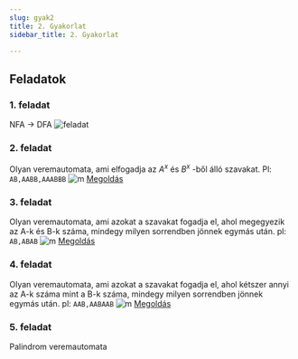 ```yaml
---
slug: gyak2
title: 2. Gyakorlat
sidebar_title: 2. Gyakorlat

---
```


## Feladatok
### 1. feladat
NFA -> DFA
![feladat](https://i.imgur.com/ZgmSzPg.png)
### 2. feladat
Olyan veremautomata, ami elfogadja az $A^x$ és $B^x$ -ből álló szavakat.
Pl: `AB,AABB,AAABBB`
![m](https://i.imgur.com/LlTp03d.png)
[Megoldás](https://automatonsimulator.com/#%7B%22type%22:%22PDA%22,%22pda%22:%7B%22transitions%22:%7B%22start%22:%7B%22%22:%7B%22%22:%5B%7B%22state%22:%22s0%22,%22stackPushChar%22:%22#%22%7D%5D%7D%7D,%22s0%22:%7B%22%22:%7B%22#%22:%5B%7B%22state%22:%22s2%22,%22stackPushChar%22:%22#%22%7D%5D%7D,%22B%22:%7B%22A%22:%5B%7B%22state%22:%22s1%22,%22stackPushChar%22:%22%22%7D%5D%7D,%22A%22:%7B%22%22:%5B%7B%22state%22:%22s0%22,%22stackPushChar%22:%22A%22%7D%5D%7D%7D,%22s1%22:%7B%22%22:%7B%22#%22:%5B%7B%22state%22:%22s2%22,%22stackPushChar%22:%22#%22%7D%5D%7D,%22B%22:%7B%22A%22:%5B%7B%22state%22:%22s1%22,%22stackPushChar%22:%22%22%7D%5D%7D%7D%7D,%22startState%22:%22start%22,%22acceptStates%22:%5B%22s2%22%5D%7D,%22states%22:%7B%22start%22:%7B%7D,%22s0%22:%7B%22top%22:542,%22left%22:225,%22displayId%22:%22s0%22%7D,%22s2%22:%7B%22isAccept%22:true,%22top%22:734,%22left%22:448,%22displayId%22:%22s2%22%7D,%22s1%22:%7B%22top%22:521,%22left%22:447,%22displayId%22:%22s1%22%7D%7D,%22transitions%22:%5B%7B%22stateA%22:%22start%22,%22label%22:%22%CF%B5,%CF%B5,#%22,%22stateB%22:%22s0%22%7D,%7B%22stateA%22:%22s0%22,%22label%22:%22%CF%B5,#,#%22,%22stateB%22:%22s2%22%7D,%7B%22stateA%22:%22s0%22,%22label%22:%22B,A,%CF%B5%22,%22stateB%22:%22s1%22%7D,%7B%22stateA%22:%22s0%22,%22label%22:%22A,%CF%B5,A%22,%22stateB%22:%22s0%22%7D,%7B%22stateA%22:%22s1%22,%22label%22:%22%CF%B5,#,#%22,%22stateB%22:%22s2%22%7D,%7B%22stateA%22:%22s1%22,%22label%22:%22B,A,%CF%B5%22,%22stateB%22:%22s1%22%7D%5D,%22bulkTests%22:%7B%22accept%22:%22%5CnAB%5CnAABB%5CnAAABBB%5CnAAAABBBB%5Cn%22,%22reject%22:%22A%5CnB%5CnABB%5CnABA%5CnAAB%22%7D%7D)

### 3. feladat
Olyan veremautomata, ami azokat a szavakat fogadja el, ahol megegyezik az A-k és B-k száma, mindegy milyen sorrendben jönnek egymás után.
pl: `AB,ABAB`
![m](https://i.imgur.com/oWNRVc8.png)
[Megoldás](https://automatonsimulator.com/#%7B%22type%22:%22PDA%22,%22pda%22:%7B%22transitions%22:%7B%22start%22:%7B%22%22:%7B%22%22:%5B%7B%22state%22:%22s0%22,%22stackPushChar%22:%22#%22%7D%5D%7D%7D,%22s1%22:%7B%22%22:%7B%22#%22:%5B%7B%22state%22:%22s0%22,%22stackPushChar%22:%22#%22%7D%5D%7D,%22A%22:%7B%22%22:%5B%7B%22state%22:%22s1%22,%22stackPushChar%22:%22A%22%7D%5D,%22B%22:%5B%7B%22state%22:%22s1%22,%22stackPushChar%22:%22%22%7D%5D%7D,%22B%22:%7B%22%22:%5B%7B%22state%22:%22s1%22,%22stackPushChar%22:%22B%22%7D%5D,%22A%22:%5B%7B%22state%22:%22s1%22,%22stackPushChar%22:%22%22%7D%5D%7D%7D,%22s0%22:%7B%22B%22:%7B%22%22:%5B%7B%22state%22:%22s1%22,%22stackPushChar%22:%22B%22%7D%5D%7D,%22A%22:%7B%22%22:%5B%7B%22state%22:%22s1%22,%22stackPushChar%22:%22A%22%7D%5D%7D%7D%7D,%22startState%22:%22start%22,%22acceptStates%22:%5B%22s0%22%5D%7D,%22states%22:%7B%22start%22:%7B%7D,%22s0%22:%7B%22isAccept%22:true,%22top%22:537,%22left%22:327,%22displayId%22:%22s0%22%7D,%22s1%22:%7B%22top%22:251,%22left%22:376,%22displayId%22:%22nagyon-nagyon-hosszu-nev-state%22%7D%7D,%22transitions%22:%5B%7B%22stateA%22:%22start%22,%22label%22:%22%CF%B5,%CF%B5,#%22,%22stateB%22:%22s0%22%7D,%7B%22stateA%22:%22s1%22,%22label%22:%22%CF%B5,#,#%22,%22stateB%22:%22s0%22%7D,%7B%22stateA%22:%22s1%22,%22label%22:%22A,%CF%B5,A%22,%22stateB%22:%22s1%22%7D,%7B%22stateA%22:%22s1%22,%22label%22:%22A,B,%CF%B5%22,%22stateB%22:%22s1%22%7D,%7B%22stateA%22:%22s1%22,%22label%22:%22B,%CF%B5,B%22,%22stateB%22:%22s1%22%7D,%7B%22stateA%22:%22s1%22,%22label%22:%22B,A,%CF%B5%22,%22stateB%22:%22s1%22%7D,%7B%22stateA%22:%22s0%22,%22label%22:%22B,%CF%B5,B%22,%22stateB%22:%22s1%22%7D,%7B%22stateA%22:%22s0%22,%22label%22:%22A,%CF%B5,A%22,%22stateB%22:%22s1%22%7D%5D,%22bulkTests%22:%7B%22accept%22:%22%5CnAB%5CnAABB%5CnABAB%5CnBABA%5CnBABABA%5CnABABBA%5Cn%22,%22reject%22:%22A%5CnB%5CnABB%5CnABA%5CnAAB%22%7D%7D)

### 4. feladat
Olyan veremautomata, ami azokat a szavakat fogadja el, ahol kétszer annyi az A-k száma mint a B-k száma, mindegy milyen sorrendben jönnek egymás után.
pl: `AAB,AABAAB`
![m](https://i.imgur.com/f08tY7z.png)
[Megoldás](https://automatonsimulator.com/#%7B%22type%22%3A%22PDA%22%2C%22pda%22%3A%7B%22transitions%22%3A%7B%22start%22%3A%7B%22%22%3A%7B%22%22%3A%5B%7B%22state%22%3A%22s1%22%2C%22stackPushChar%22%3A%22%23%22%7D%5D%7D%7D%2C%22s1%22%3A%7B%22%22%3A%7B%22%23%22%3A%5B%7B%22state%22%3A%22s0%22%2C%22stackPushChar%22%3A%22%23%22%7D%5D%7D%2C%22A%22%3A%7B%22%22%3A%5B%7B%22state%22%3A%22s1%22%2C%22stackPushChar%22%3A%22A%22%7D%5D%2C%22B%22%3A%5B%7B%22state%22%3A%22s1%22%2C%22stackPushChar%22%3A%22%22%7D%5D%7D%2C%22B%22%3A%7B%22%22%3A%5B%7B%22state%22%3A%22s3%22%2C%22stackPushChar%22%3A%22B%22%7D%5D%2C%22A%22%3A%5B%7B%22state%22%3A%22s2%22%2C%22stackPushChar%22%3A%22%22%7D%5D%7D%7D%2C%22s2%22%3A%7B%22%22%3A%7B%22A%22%3A%5B%7B%22state%22%3A%22s1%22%2C%22stackPushChar%22%3A%22%22%7D%5D%2C%22%23%22%3A%5B%7B%22state%22%3A%22s3%22%2C%22stackPushChar%22%3A%22%23%22%7D%5D%7D%7D%2C%22s3%22%3A%7B%221%22%3A%7B%22%22%3A%5B%5D%7D%2C%22%22%3A%7B%22%22%3A%5B%7B%22state%22%3A%22s1%22%2C%22stackPushChar%22%3A%22B%22%7D%5D%7D%7D%7D%2C%22startState%22%3A%22start%22%2C%22acceptStates%22%3A%5B%22s0%22%5D%7D%2C%22states%22%3A%7B%22start%22%3A%7B%7D%2C%22s1%22%3A%7B%22top%22%3A526%2C%22left%22%3A376%2C%22displayId%22%3A%22nagyon-nagyon-hosszu-nev-state%22%7D%2C%22s0%22%3A%7B%22isAccept%22%3Atrue%2C%22top%22%3A527%2C%22left%22%3A874%2C%22displayId%22%3A%22elfogado%22%7D%2C%22s3%22%3A%7B%22top%22%3A737%2C%22left%22%3A637%2C%22displayId%22%3A%22s3%22%7D%2C%22s2%22%3A%7B%22top%22%3A753%2C%22left%22%3A298%2C%22displayId%22%3A%22s2%22%7D%7D%2C%22transitions%22%3A%5B%7B%22stateA%22%3A%22start%22%2C%22label%22%3A%22%CF%B5%2C%CF%B5%2C%23%22%2C%22stateB%22%3A%22s1%22%7D%2C%7B%22stateA%22%3A%22s1%22%2C%22label%22%3A%22%CF%B5%2C%23%2C%23%22%2C%22stateB%22%3A%22s0%22%7D%2C%7B%22stateA%22%3A%22s1%22%2C%22label%22%3A%22A%2C%CF%B5%2CA%22%2C%22stateB%22%3A%22s1%22%7D%2C%7B%22stateA%22%3A%22s1%22%2C%22label%22%3A%22A%2CB%2C%CF%B5%22%2C%22stateB%22%3A%22s1%22%7D%2C%7B%22stateA%22%3A%22s1%22%2C%22label%22%3A%22B%2C%CF%B5%2CB%22%2C%22stateB%22%3A%22s3%22%7D%2C%7B%22stateA%22%3A%22s1%22%2C%22label%22%3A%22B%2CA%2C%CF%B5%22%2C%22stateB%22%3A%22s2%22%7D%2C%7B%22stateA%22%3A%22s2%22%2C%22label%22%3A%22%CF%B5%2CA%2C%CF%B5%22%2C%22stateB%22%3A%22s1%22%7D%2C%7B%22stateA%22%3A%22s2%22%2C%22label%22%3A%22%CF%B5%2C%23%2C%23%22%2C%22stateB%22%3A%22s3%22%7D%2C%7B%22stateA%22%3A%22s3%22%2C%22label%22%3A%22%CF%B5%2C%CF%B5%2CB%22%2C%22stateB%22%3A%22s1%22%7D%5D%2C%22bulkTests%22%3A%7B%22accept%22%3A%22%5CnABA%5CnAAAABB%5CnABAAAB%5CnBAAABA%5Cn%22%2C%22reject%22%3A%22A%5CnB%5CnABB%5CnABAB%5CnAABB%22%7D%7D)

### 5. feladat
Palindrom veremautomata

<!--stackedit_data:
eyJoaXN0b3J5IjpbNjAxMDgwMTczLDcyMzk5ODU0MV19
-->